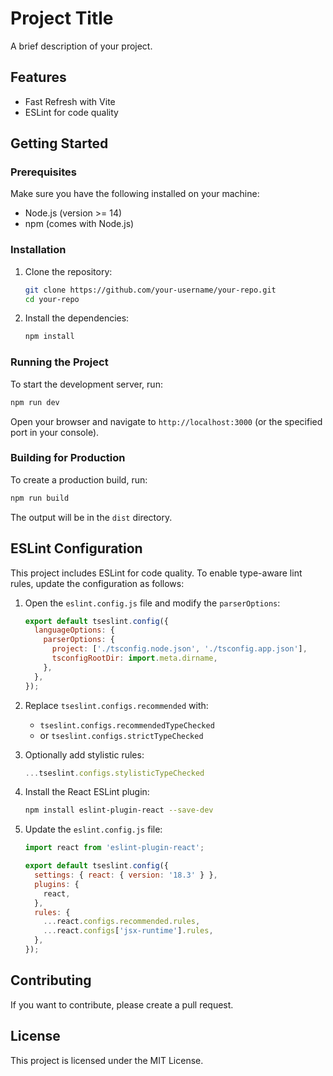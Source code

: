 # Project Title

A brief description of your project.

## Features

- Fast Refresh with Vite
- ESLint for code quality

## Getting Started

### Prerequisites

Make sure you have the following installed on your machine:

- Node.js (version >= 14)
- npm (comes with Node.js)

### Installation

1. Clone the repository:
   ```bash
   git clone https://github.com/your-username/your-repo.git
   cd your-repo
   ```

2. Install the dependencies:
   ```bash
   npm install
   ```

### Running the Project

To start the development server, run:
```bash
npm run dev
```

Open your browser and navigate to `http://localhost:3000` (or the specified port in your console).

### Building for Production

To create a production build, run:
```bash
npm run build
```

The output will be in the `dist` directory.

## ESLint Configuration

This project includes ESLint for code quality. To enable type-aware lint rules, update the configuration as follows:

1. Open the `eslint.config.js` file and modify the `parserOptions`:
   ```javascript
   export default tseslint.config({
     languageOptions: {
       parserOptions: {
         project: ['./tsconfig.node.json', './tsconfig.app.json'],
         tsconfigRootDir: import.meta.dirname,
       },
     },
   });
   ```

2. Replace `tseslint.configs.recommended` with:
   - `tseslint.configs.recommendedTypeChecked`
   - or `tseslint.configs.strictTypeChecked`

3. Optionally add stylistic rules:
   ```javascript
   ...tseslint.configs.stylisticTypeChecked
   ```

4. Install the React ESLint plugin:
   ```bash
   npm install eslint-plugin-react --save-dev
   ```

5. Update the `eslint.config.js` file:
   ```javascript
   import react from 'eslint-plugin-react';

   export default tseslint.config({
     settings: { react: { version: '18.3' } },
     plugins: {
       react,
     },
     rules: {
       ...react.configs.recommended.rules,
       ...react.configs['jsx-runtime'].rules,
     },
   });
   ```

## Contributing

If you want to contribute, please create a pull request.

## License

This project is licensed under the MIT License.
